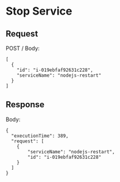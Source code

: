# Stop Service #

## Request ##
POST /
Body:
```
[
  {
    "id": "i-019ebfaf92631c228",
    "serviceName": "nodejs-restart"
  }
]
```

## Response ##

Body:
```
{
  "executionTime": 389,
  "request": [
    {
        "serviceName": "nodejs-restart",
        "id": "i-019ebfaf92631c228"
    }
  ]
}
```
